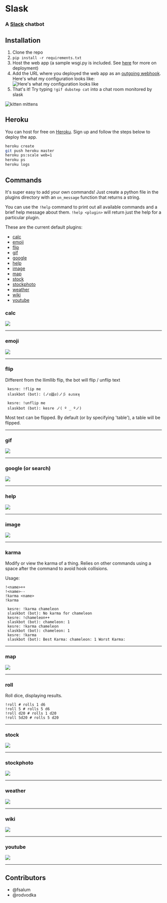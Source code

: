 # Slask
### A [Slack](https://slack.com/) chatbot

## Installation

1. Clone the repo
2. `pip install -r requirements.txt`
3. Host the web app (a sample wsgi.py is included. See [here](http://flask.pocoo.org/docs/deploying/#deployment) for more on deployment)
4. Add the URL where you deployed the web app as an [outgoing webhook](https://my.slack.com/services/new/outgoing-webhook). Here's what my configuration looks like:
![Here's what my configuration looks like](http://i.imgur.com/k3LZrBJ.png)
5. That's it! Try typing `!gif dubstep cat` into a chat room monitored by slask

![kitten mittens](http://i.imgur.com/xhmD6QO.png)

## Heroku

You can host for free on [Heroku](http://heroku.com). Sign up and follow the steps below to deploy the app.

```bash
heroku create
git push heroku master
heroku ps:scale web=1
heroku ps
heroku logs
```

## Commands

It's super easy to add your own commands! Just create a python file in the plugins directory with an `on_message` function that returns a string.

You can use the `!help` command to print out all available commands and a brief help message about them. `!help <plugin>` will return just the help for a particular plugin.

These are the current default plugins:

* [calc](https://github.com/llimllib/slask#calc)
* [emoji](https://github.com/llimllib/slask#emoji)
* [flip](https://github.com/llimllib/slask#flip)
* [gif](https://github.com/llimllib/slask#gif)
* [google](https://github.com/llimllib/slask#google-or-search)
* [help](https://github.com/llimllib/slask#help)
* [image](https://github.com/llimllib/slask#image)
* [map](https://github.com/llimllib/slask#map)
* [stock](https://github.com/llimllib/slask#stock)
* [stockphoto](https://github.com/llimllib/slask#stockphoto)
* [weather](https://github.com/llimllib/slask#weather)
* [wiki](https://github.com/llimllib/slask#wiki)
* [youtube](https://github.com/llimllib/slask#youtube)

### calc

![](https://raw.githubusercontent.com/llimllib/slask/master/docs/calc.png)

---

### emoji

![](https://raw.githubusercontent.com/llimllib/slask/master/docs/emoji.png)

---

### flip

Different from the llimllib flip, the bot will flip / unflip text
```
 kesre: !flip me
 slaskbot (bot): (ノಠ益ಠ)ノ彡 ǝɹsǝʞ

 kesre: !unflip me
 slaskbot (bot): kesre ノ( º _ ºノ)
```
 Most text can be flipped. By default (or by specifying 'table'), a table will be flipped.

---

### gif

![](https://raw.githubusercontent.com/llimllib/slask/master/docs/gif.png)

---

### google (or search)

![](https://raw.githubusercontent.com/llimllib/slask/master/docs/google.png)

---

### help

![](https://raw.githubusercontent.com/llimllib/slask/master/docs/help.png)

---

### image

![](https://raw.githubusercontent.com/llimllib/slask/master/docs/image.png)

---

### karma
Modify or view the karma of a thing. Relies on other commands
using a space after the command to avoid hook collisions.

Usage:
```
!<name>++
!<name>--
!karma <name>
!karma
```

```
 kesre: !karma chameleon
 slaskbot (bot): No karma for chameleon
 kesre: !chameleon++
 slaskbot (bot): chameleon: 1
 kesre: !karma chameleon
 slaskbot (bot): chameleon: 1
 kesre: !karma
 slaskbot (bot): Best Karma: chameleon: 1 Worst Karma:

```

---

### map

![](https://raw.githubusercontent.com/llimllib/slask/master/docs/map.png)

---

### roll

Roll dice, displaying results.

```
!roll # rolls 1 d6
!roll 5 # rolls 5 d6
!roll d20 # rolls 1 d20
!roll 5d20 # rolls 5 d20
```
---

### stock

![](https://raw.githubusercontent.com/llimllib/slask/master/docs/stock.png)

---

### stockphoto

![](https://raw.githubusercontent.com/llimllib/slask/master/docs/stockphoto.png)

---

### weather

![](https://raw.githubusercontent.com/llimllib/slask/master/docs/weather.png)

---

### wiki

![](https://raw.githubusercontent.com/llimllib/slask/master/docs/wiki.png)

---

### youtube

![](https://raw.githubusercontent.com/llimllib/slask/master/docs/youtube.png)

---

## Contributors

* @fsalum
* @rodvodka

